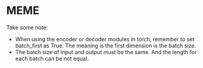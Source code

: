 # MEME
Take some note:
* When using the encoder or decoder modules in torch, remember to set batch_first as True. The meaning is the first dimension is the batch size.
* The batch size of input and output must be the same. And the length for each batch can be not equal.
